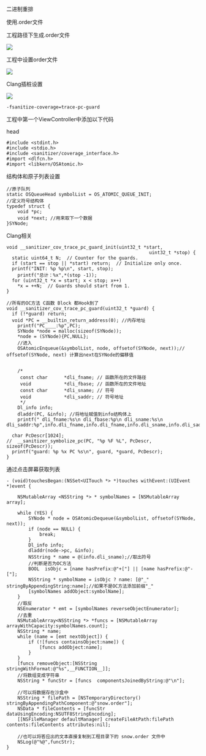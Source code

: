 二进制重排 

使用.order文件

工程路径下生成.order文件

![](https://upload-images.jianshu.io/upload_images/8416233-c734231fba45dcff.png?imageMogr2/auto-orient/strip%7CimageView2/2/w/1240)

工程中设置order文件

![](https://upload-images.jianshu.io/upload_images/8416233-b5e8f9fa43cde3ec.png?imageMogr2/auto-orient/strip%7CimageView2/2/w/1240)

Clang插桩设置

![](https://upload-images.jianshu.io/upload_images/8416233-7a8ef39d564bb06b.png?imageMogr2/auto-orient/strip%7CimageView2/2/w/1240)

```
-fsanitize-coverage=trace-pc-guard
```

工程中第一个ViewController中添加以下代码

head

```
#include <stdint.h>
#include <stdio.h>
#include <sanitizer/coverage_interface.h>
#import <dlfcn.h>
#import <libkern/OSAtomic.h>
```

结构体和原子列表设置

```
//原子队列
static OSQueueHead symbolList = OS_ATOMIC_QUEUE_INIT;
//定义符号结构体
typedef struct {
    void *pc;
    void *next; //用来取下一个数据
}SYNode;
```

Clang相关

```
void __sanitizer_cov_trace_pc_guard_init(uint32_t *start,
                                                    uint32_t *stop) {
  static uint64_t N;  // Counter for the guards.
  if (start == stop || *start) return;  // Initialize only once.
  printf("INIT: %p %p\n", start, stop);
    printf("总计：%x",*(stop -1));
  for (uint32_t *x = start; x < stop; x++)
    *x = ++N;  // Guards should start from 1.
}

//所有的OC方法 C函数 Block 都Hook到了
void __sanitizer_cov_trace_pc_guard(uint32_t *guard) {
  if (!*guard) return;
  void *PC = __builtin_return_address(0); //内存地址
    printf("PC____:%p",PC);
    SYNode *node = malloc(sizeof(SYNode));
    *node = (SYNode){PC,NULL};
    //进入
    OSAtomicEnqueue(&symbolList, node, offsetof(SYNode, next));// offsetof(SYNode, next) 计算出next在SYNode的偏移值
    
    
    /*
     const char      *dli_fname; // 函数所在的文件路径
     void            *dli_fbase; // 函数所在的文件地址
     const char      *dli_sname; // 符号
     void            *dli_saddr; // 符号地址
     */
    Dl_info info;
    dladdr(PC, &info); //将地址赋值到info结构体上
    printf(" dli_fname:%s\n dli_fbase:%p\n dli_sname:%s\n dli_saddr:%p",info.dli_fname,info.dli_fname,info.dli_sname,info.dli_saddr);
    
  char PcDescr[1024];
//  __sanitizer_symbolize_pc(PC, "%p %F %L", PcDescr, sizeof(PcDescr));
  printf("guard: %p %x PC %s\n", guard, *guard, PcDescr);
}
```

通过点击屏幕获取列表

```
- (void)touchesBegan:(NSSet<UITouch *> *)touches withEvent:(UIEvent *)event {
    
    NSMutableArray <NSString *> * symbolNames = [NSMutableArray array];
    
    while (YES) {
        SYNode * node = OSAtomicDequeue(&symbolList, offsetof(SYNode, next));
        if (node == NULL) {
            break;
        }
        Dl_info info;
        dladdr(node->pc, &info);
        NSString * name = @(info.dli_sname);//取出符号
        //判断是否为OC方法
        BOOL  isObjc = [name hasPrefix:@"+["] || [name hasPrefix:@"-["];
        NSString * symbolName = isObjc ? name: [@"_" stringByAppendingString:name];//如果不是OC方法添加前缀"_"
        [symbolNames addObject:symbolName];
    }
    //取反
    NSEnumerator * emt = [symbolNames reverseObjectEnumerator];
    //去重
    NSMutableArray<NSString *> *funcs = [NSMutableArray arrayWithCapacity:symbolNames.count];
    NSString * name;
    while (name = [emt nextObject]) {
        if (![funcs containsObject:name]) {
            [funcs addObject:name];
        }
    }
    [funcs removeObject:[NSString stringWithFormat:@"%s",__FUNCTION__]];
    //将数组变成字符串
    NSString * funcStr = [funcs  componentsJoinedByString:@"\n"];
    
    //可以将数据存在沙盒中
    NSString * filePath = [NSTemporaryDirectory() stringByAppendingPathComponent:@"snow.order"];
    NSData * fileContents = [funcStr dataUsingEncoding:NSUTF8StringEncoding];
    [[NSFileManager defaultManager] createFileAtPath:filePath contents:fileContents attributes:nil];
    
    //也可以将答应出的文本直接复制到工程目录下的 snow.order 文件中
    NSLog(@"%@",funcStr);
}
```